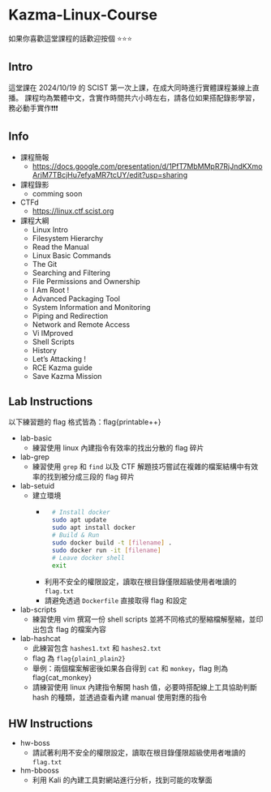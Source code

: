 # Kazma-Linux-Course
如果你喜歡這堂課程的話歡迎按個 ⭐️⭐️⭐️

## Intro
這堂課在 2024/10/19 的 SCIST 第一次上課，在成大同時進行實體課程兼線上直播。
課程均為繁體中文，含實作時間共六小時左右，請各位如果搭配錄影學習，務必動手實作❗️❗️❗️

## Info 
- 課程簡報
  - https://docs.google.com/presentation/d/1PfT7MbMMpR7RjJndKXmoArjM7TBcjHu7efyaMR7tcUY/edit?usp=sharing
- 課程錄影
  - comming soon 
- CTFd
  - https://linux.ctf.scist.org
- 課程大綱
  - Linux Intro
  - Filesystem Hierarchy
  - Read the Manual
  - Linux Basic Commands
  - The Git
  - Searching and Filtering
  - File Permissions and Ownership
  - I Am Root !
  - Advanced Packaging Tool
  - System Information and Monitoring
  - Piping and Redirection
  - Network and Remote Access
  - Vi IMproved
  - Shell Scripts
  - History 
  - Let’s Attacking !
  - RCE Kazma guide
  - Save Kazma Mission

## Lab Instructions
以下練習題的 flag 格式皆為：flag{printable++}
- lab-basic
  - 練習使用 linux 內建指令有效率的找出分散的 flag 碎片
- lab-grep
  - 練習使用 `grep` 和 `find` 以及 CTF 解題技巧嘗試在複雜的檔案結構中有效率的找到被分成三段的 flag 碎片
- lab-setuid
  - 建立環境
    - ```bash
        # Install docker 
        sudo apt update
        sudo apt install docker 
        # Build & Run 
        sudo docker build -t [filename] .
        sudo docker run -it [filename]
        # Leave docker shell 
        exit
        ```
    - 利用不安全的權限設定，讀取在根目錄僅限超級使用者唯讀的 `flag.txt`
    - 請避免透過 `Dockerfile` 直接取得 flag 和設定
- lab-scripts
  - 練習使用 vim 撰寫一份 shell scripts 並將不同格式的壓縮檔解壓縮，並印出包含 flag 的檔案內容
- lab-hashcat 
  - 此練習包含 `hashes1.txt` 和 `hashes2.txt`
  - flag 為 `flag{plain1_plain2}`
  - 舉例：兩個檔案解密後如果各自得到 `cat` 和 `monkey`，flag 則為 flag{cat_monkey}
  - 請練習使用 linux 內建指令解開 hash 值，必要時搭配線上工具協助判斷 hash 的種類，並透過查看內建 manual 使用對應的指令
 
## HW Instructions
- hw-boss
  - 請試著利用不安全的權限設定，讀取在根目錄僅限超級使用者唯讀的 `flag.txt`
- hm-bbooss
  - 利用 Kali 的內建工具對網站進行分析，找到可能的攻擊面 
